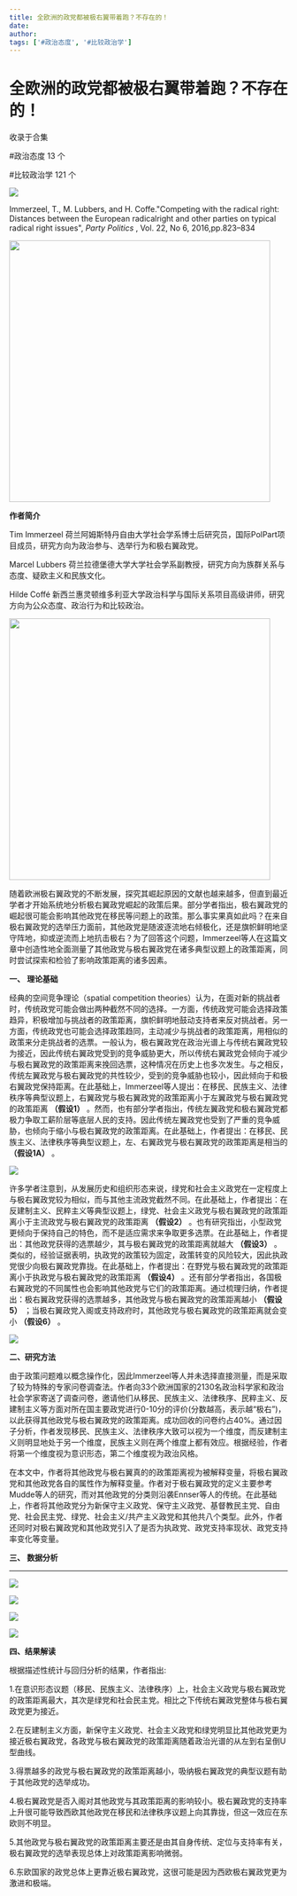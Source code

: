 ```yaml
---
title: 全欧洲的政党都被极右翼带着跑？不存在的！
date: 
author: 
tags: ['#政治态度', '#比较政治学']
---
```

# 全欧洲的政党都被极右翼带着跑？不存在的！


收录于合集

#政治态度 13 个

#比较政治学 121 个

**![](/images/669/2.png)**

  

Immerzeel, T., M. Lubbers, and H. Coffe."Competing with the radical right:
Distances between the European radicalright and other parties on typical
radical right issues", _Party Politics_ , Vol. 22, No 6, 2016,pp.823–834

<img src='/images/669/3.png' width='472px' />

 **作者简介**

Tim Immerzeel 荷兰阿姆斯特丹自由大学社会学系博士后研究员，国际PolPart项目成员，研究方向为政治参与、选举行为和极右翼政党。

Marcel Lubbers 荷兰拉德堡德大学大学社会学系副教授，研究方向为族群关系与态度、疑欧主义和民族文化。

Hilde Coffé 新西兰惠灵顿维多利亚大学政治科学与国际关系项目高级讲师，研究方向为公众态度、政治行为和比较政治。

<img src='/images/669/4.png' width='472px' />

随着欧洲极右翼政党的不断发展，探究其崛起原因的文献也越来越多，但直到最近学者才开始系统地分析极右翼政党崛起的政策后果。部分学者指出，极右翼政党的崛起很可能会影响其他政党在移民等问题上的政策。那么事实果真如此吗？在来自极右翼政党的选举压力面前，其他政党是随波逐流地右倾极化，还是旗帜鲜明地坚守阵地，抑或逆流而上地抗击极右？为了回答这个问题，Immerzeel等人在这篇文章中创造性地全面测量了其他政党与极右翼政党在诸多典型议题上的政策距离，同时尝试探索和检验了影响政策距离的诸多因素。

 **一、** **理论基础**

经典的空间竞争理论（spatial competition
theories）认为，在面对新的挑战者时，传统政党可能会做出两种截然不同的选择。一方面，传统政党可能会选择政策趋异，积极增加与挑战者的政策距离，旗帜鲜明地鼓动支持者来反对挑战者。另一方面，传统政党也可能会选择政策趋同，主动减少与挑战者的政策距离，用相似的政策来分走挑战者的选票。一般认为，极右翼政党在政治光谱上与传统右翼政党较为接近，因此传统右翼政党受到的竞争威胁更大，所以传统右翼政党会倾向于减少与极右翼政党的政策距离来挽回选票，这种情况在历史上也多次发生。与之相反，传统左翼政党与极右翼政党的共性较少，受到的竞争威胁也较小，因此倾向于和极右翼政党保持距离。在此基础上，Immerzeel等人提出：在移民、民族主义、法律秩序等典型议题上，右翼政党与极右翼政党的政策距离小于左翼政党与极右翼政党的政策距离
**（假设1）**
。然而，也有部分学者指出，传统左翼政党和极右翼政党都极力争取工薪阶层等底层人民的支持。因此传统左翼政党也受到了严重的竞争威胁，也倾向于缩小与极右翼政党的政策距离。在此基础上，作者提出：在移民、民族主义、法律秩序等典型议题上，左、右翼政党与极右翼政党的政策距离是相当的
**（假设1A）** 。

![](/images/669/5.jpeg)

许多学者注意到，从发展历史和组织形态来说，绿党和社会主义政党在一定程度上与极右翼政党较为相似，而与其他主流政党截然不同。在此基础上，作者提出：在反建制主义、民粹主义等典型议题上，绿党、社会主义政党与极右翼政党的政策距离小于主流政党与极右翼政党的政策距离
**（假设2）**
。也有研究指出，小型政党更倾向于保持自己的特色，而不是适应需求来争取更多选票。在此基础上，作者提出：其他政党获得的选票越少，其与极右翼政党的政策距离就越大
**（假设3）**
。类似的，经验证据表明，执政党的政策较为固定，政策转变的风险较大，因此执政党很少向极右翼政党靠拢。在此基础上，作者提出：在野党与极右翼政党的政策距离小于执政党与极右翼政党的政策距离
**（假设4）**
。还有部分学者指出，各国极右翼政党的不同属性也会影响其他政党与它们的政策距离。通过梳理归纳，作者提出：极右翼政党获得的选票越多，其他政党与极右翼政党的政策距离越小
**（假设5）** ；当极右翼政党入阁或支持政府时，其他政党与极右翼政党的政策距离就会变小 **（假设6）** 。

![](/images/669/6.jpeg)

 **二、研究方法**

由于政策问题难以概念操作化，因此Immerzeel等人并未选择直接测量，而是采取了较为特殊的专家问卷调查法。作者向33个欧洲国家的2130名政治科学家和政治社会学家寄送了调查问卷，邀请他们从移民、民族主义、法律秩序、民粹主义、反建制主义等方面对所在国主要政党进行0-10分的评价(分数越高，表示越“极右”)，以此获得其他政党与极右翼政党的政策距离。成功回收的问卷约占40%。通过因子分析，作者发现移民、民族主义、法律秩序大致可以视为一个维度，而反建制主义则明显地处于另一个维度，民族主义则在两个维度上都有效应。根据经验，作者将第一个维度视为意识形态，第二个维度视为政治风格。  

在本文中，作者将其他政党与极右翼真的的政策距离视为被解释变量，将极右翼政党和其他政党各自的属性作为解释变量。作者对于极右翼政党的定义主要参考Mudde等人的研究，而对其他政党的分类则沿袭Ennser等人的传统。在此基础上，作者将其他政党分为新保守主义政党、保守主义政党、基督教民主党、自由党、社会民主党、绿党、社会主义/共产主义政党和其他共八个类型。此外，作者还同时对极右翼政党和其他政党引入了是否为执政党、政党支持率现状、政党支持率变化等变量。

 **三、** **数据分析**

 ****

![](/images/669/7.png)

  

![](/images/669/8.png)

![](/images/669/9.png)  

![](/images/669/10.png)

 **四、结果解读**

根据描述性统计与回归分析的结果，作者指出:

1.在意识形态议题（移民、民族主义、法律秩序）上，社会主义政党与极右翼政党的政策距离最大，其次是绿党和社会民主党。相比之下传统右翼政党整体与极右翼政党更为接近。

2.在反建制主义方面，新保守主义政党、社会主义政党和绿党明显比其他政党更为接近极右翼政党，各政党与极右翼政党的政策距离随着政治光谱的从左到右呈倒U型曲线。

3.得票越多的政党与极右翼政党的政策距离越小，吸纳极右翼政党的典型议题有助于其他政党的选举成功。

4.极右翼政党是否入阁对其他政党与其政策距离的影响较小。极右翼政党的支持率上升很可能导致西欧其他政党在移民和法律秩序议题上向其靠拢，但这一效应在东欧则不明显。

5.其他政党与极右翼政党的政策距离主要还是由其自身传统、定位与支持率有关，极右翼政党的选举表现总体上对政策距离影响微弱。

6.东欧国家的政党总体上更靠近极右翼政党，这很可能是因为西欧极右翼政党更为激进和极端。

  

